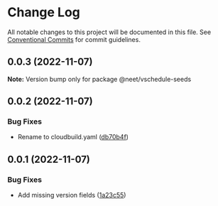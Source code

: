 # Change Log

All notable changes to this project will be documented in this file.
See [Conventional Commits](https://conventionalcommits.org) for commit guidelines.

## 0.0.3 (2022-11-07)

**Note:** Version bump only for package @neet/vschedule-seeds

## 0.0.2 (2022-11-07)

### Bug Fixes

* Rename to cloudbuild.yaml ([db70b4f](https://github.com/neet/vschedule/commit/db70b4f42daf898f364266b2fb03696e6972170d))

## 0.0.1 (2022-11-07)

### Bug Fixes

* Add missing version fields ([1a23c55](https://github.com/neet/refined-itsukara-link/commit/1a23c550155e6b691aaacd050b149b8445a11965))
